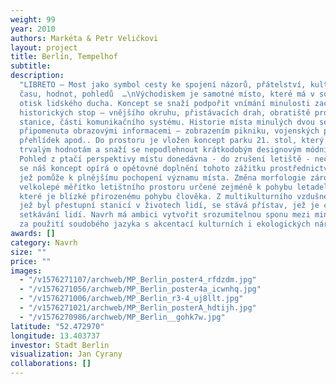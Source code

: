```yaml
---
weight: 99
year: 2010
authors: Markéta & Petr Veličkovi
layout: project
title: Berlín, Tempelhof
subtitle:
description:
  "LIBRETO – Most jako symbol cesty ke spojení názorů, přátelství, kultur,
  času, hodnot, pohledů  …\nVýchodiskem je samotné místo, které má v sobě nesmazatelný
  otisk lidského ducha. Koncept se snaží podpořit vnímání minulosti zachováním části
  historických stop – vnějšího okruhu, přistávacích drah, obratiště pro letadla, meteorologické
  stanice, části komunikačního systému. Historie místa minulých dvou set let je dále
  připomenuta obrazovými informacemi – zobrazením pikniku, vojenských přehlídek, leteckých
  přehlídek apod.. Do prostoru je vložen koncept parku 21. stol, který se vrací k
  trvalým hodnotám a snaží se nepodlehnout krátkodobým designovým módním trendům.
  Pohled z ptačí perspektivy místu donedávna - do zrušení letiště - nechyběl, proto
  se náš koncept opírá o opětovné doplnění tohoto zážitku prostřednictvím změny terénu,
  jež pomůže k plnějšímu pochopení významu místa. Změna morfologie zároveň převádí
  velkolepé měřítko letištního prostoru určené zejméně k pohybu letadel, do měřítka,
  které je blízké přirozenému pohybu člověka. Z multikulturního vzdušného přístavu,
  jež byl přestupní stanicí v životech lidí, se stává přístav, jež je cílovým bodem
  setkávání lidí. Navrh má ambici vytvořit srozumitelnou sponu mezi minulostí a současností
  za použití soudobého jazyka s akcentací kulturních i ekologických nároků.   \n"
awards: []
category: Navrh
size: ""
price: ""
images:
  - "/v1576271107/archweb/MP_Berlin_poster4_rfdzdm.jpg"
  - "/v1576271056/archweb/MP_Berlin_poster4a_icwnhq.jpg"
  - "/v1576271006/archweb/MP_Berlin_r3-4_uj8llt.jpg"
  - "/v1576271021/archweb/MP_Berlin_posterA_hdtijh.jpg"
  - "/v1576270986/archweb/MP_Berlin__gohk7w.jpg"
latitude: "52.472970"
longitude: 13.403737
investor: Stadt Berlin
visualization: Jan Cyrany
collaborations: []
---
```

